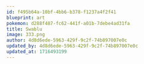```yaml
---
id: f495b64a-10bf-4bb6-b378-f1237a4f2f41
blueprint: art
pokemon: d288f487-fc62-441f-a01b-7debe4ad31fa
title: Swablu
image: 333.png
author: 4d8d6ede-5963-429f-9c2f-74b897007e0c
updated_by: 4d8d6ede-5963-429f-9c2f-74b897007e0c
updated_at: 1716493199
---
```

